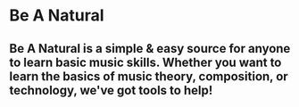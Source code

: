 <!DOCTYPE html>
  <html>
    <head>
      <link rel="stylesheet" type="text/css" href="main.css"/>
  </head>
  <body>
    <h1>Be A Natural</h1>
        <h2>Be A Natural is a simple & easy source for anyone to learn basic music skills. Whether you want to learn the basics of music theory, composition, or technology, we've got tools to help!</h2>
  </body>
  </html>
